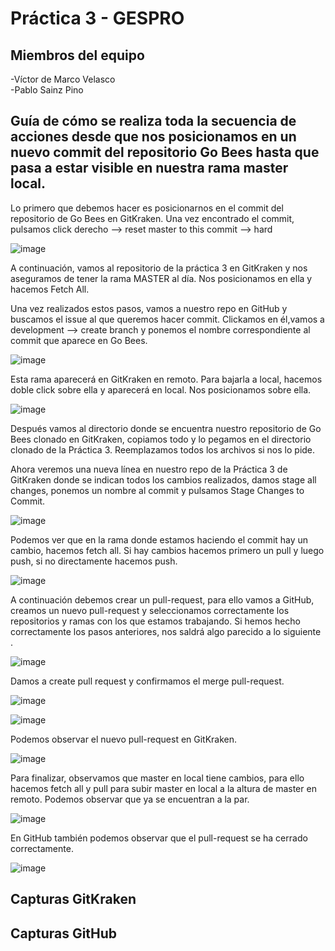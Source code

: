 # Práctica 3 - GESPRO
## Miembros del equipo
  -Víctor de Marco Velasco  
  -Pablo Sainz Pino

## Guía de cómo se realiza toda la secuencia de acciones desde que nos posicionamos en un nuevo commit del repositorio Go Bees hasta que pasa a estar visible en nuestra rama master local.

Lo primero que debemos hacer es posicionarnos en el commit del repositorio de Go Bees en GitKraken. Una vez encontrado el commit, pulsamos click derecho --> reset master to this commit --> hard

![image](https://github.com/user-attachments/assets/67f876e3-2c74-4c38-aa8c-7f93bc3a6dea)

A continuación, vamos al repositorio de la práctica 3 en GitKraken y nos aseguramos de tener la rama MASTER al día. Nos posicionamos en ella y hacemos Fetch All.

Una vez realizados estos pasos, vamos a nuestro repo en GitHub y buscamos el issue al que queremos hacer commit. Clickamos en él,vamos a development --> create branch y ponemos el nombre correspondiente al commit que aparece en Go Bees.

![image](https://github.com/user-attachments/assets/e56abcd1-31f7-4f05-bab1-656397054c18)

Esta rama aparecerá en GitKraken en remoto. Para bajarla a local, hacemos doble click sobre ella y aparecerá en local. Nos posicionamos sobre ella.

![image](https://github.com/user-attachments/assets/b9f8bcdb-1690-4c7d-ab14-d31bb99e5505)


Después vamos al directorio donde se encuentra nuestro repositorio de Go Bees clonado en GitKraken, copiamos todo y lo pegamos en el directorio clonado de la Práctica 3. Reemplazamos todos los archivos si nos lo pide.

Ahora veremos una nueva línea en nuestro repo de la Práctica 3 de GitKraken donde se indican todos los cambios realizados, damos stage all changes, ponemos un nombre al commit y pulsamos Stage Changes to Commit.

![image](https://github.com/user-attachments/assets/f49b6ae3-ff97-4441-828c-64c0827537d2)

Podemos ver que en la rama donde estamos haciendo el commit hay un cambio, hacemos fetch all. Si hay cambios hacemos primero un pull y luego push, si no directamente hacemos push.

![image](https://github.com/user-attachments/assets/f372464e-cb3d-47e1-8db3-a9631893080a)

A continuación debemos crear un pull-request, para ello vamos a GitHub, creamos un nuevo pull-request y seleccionamos correctamente los repositorios y ramas con los que estamos trabajando. Si hemos hecho correctamente los pasos anteriores, nos saldrá algo parecido a lo siguiente .

![image](https://github.com/user-attachments/assets/4accbd9c-0ac5-4b33-8bcb-1658c28ff221)

Damos a create pull request y confirmamos el merge pull-request.

![image](https://github.com/user-attachments/assets/a4c7e6cb-5aa8-4ba9-8dc7-ae8a1b7cde33)

![image](https://github.com/user-attachments/assets/f59e6058-1789-407e-81c3-416096ceb87c)

Podemos observar el nuevo pull-request en GitKraken.

![image](https://github.com/user-attachments/assets/8c3579b9-f612-4175-814a-711ce28638ad)

Para finalizar, observamos que master en local tiene cambios, para ello hacemos fetch all y pull para subir master en local a la altura de master en remoto. Podemos observar que ya se encuentran a la par.

![image](https://github.com/user-attachments/assets/ff9fdb18-4a36-44ba-8144-b98d09255dda)

En GitHub también podemos observar que el pull-request se ha cerrado correctamente.

![image](https://github.com/user-attachments/assets/815bfeef-7db9-4aeb-989d-66004c240e1e)


## Capturas GitKraken

## Capturas GitHub
